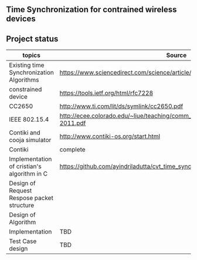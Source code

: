 Time Synchronization for contrained wireless devices
-------------------------------------------------------------

Project status
--------------

|topics                                     | Source    | Status |
|-------------------------------------------|-----------|--------|
|Existing time Synchronization Algorithms | https://www.sciencedirect.com/science/article/pii/S1570870505000144 | Complete|
|constrained device |https://tools.ietf.org/html/rfc7228 |Complete |
|CC2650 |http://www.ti.com/lit/ds/symlink/cc2650.pdf | complete |
|IEEE 802.15.4 | http://ecee.colorado.edu/~liue/teaching/comm_standards/2015S_zigbee/802.15.4-2011.pdf| Complete |
|Contiki and cooja simulator | http://www.contiki-os.org/start.html | complete |
|Contiki | complete |
|Implementation of cristian's algorithm in C| https://github.com/ayindriladutta/cvt_time_synch/tree/master/cristian_Algo | Complete |
|Design of Request Respose packet structure | | Complete |
|Design of Algorithm | |complete |
|Implementation | TBD |
|Test Case design |TBD |
 
